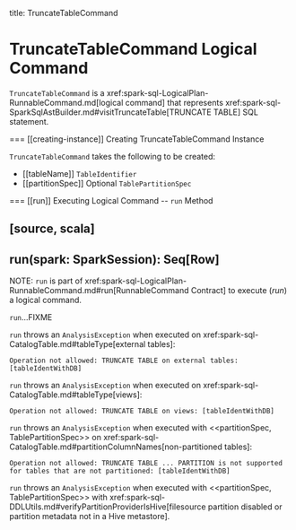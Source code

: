 title: TruncateTableCommand

# TruncateTableCommand Logical Command

`TruncateTableCommand` is a xref:spark-sql-LogicalPlan-RunnableCommand.md[logical command] that represents xref:spark-sql-SparkSqlAstBuilder.md#visitTruncateTable[TRUNCATE TABLE] SQL statement.

=== [[creating-instance]] Creating TruncateTableCommand Instance

`TruncateTableCommand` takes the following to be created:

* [[tableName]] `TableIdentifier`
* [[partitionSpec]] Optional `TablePartitionSpec`

=== [[run]] Executing Logical Command -- `run` Method

[source, scala]
----
run(spark: SparkSession): Seq[Row]
----

NOTE: `run` is part of xref:spark-sql-LogicalPlan-RunnableCommand.md#run[RunnableCommand Contract] to execute (_run_) a logical command.

`run`...FIXME

`run` throws an `AnalysisException` when executed on xref:spark-sql-CatalogTable.md#tableType[external tables]:

```
Operation not allowed: TRUNCATE TABLE on external tables: [tableIdentWithDB]
```

`run` throws an `AnalysisException` when executed on xref:spark-sql-CatalogTable.md#tableType[views]:

```
Operation not allowed: TRUNCATE TABLE on views: [tableIdentWithDB]
```

`run` throws an `AnalysisException` when executed with <<partitionSpec, TablePartitionSpec>> on xref:spark-sql-CatalogTable.md#partitionColumnNames[non-partitioned tables]:

```
Operation not allowed: TRUNCATE TABLE ... PARTITION is not supported for tables that are not partitioned: [tableIdentWithDB]
```

`run` throws an `AnalysisException` when executed with <<partitionSpec, TablePartitionSpec>> with xref:spark-sql-DDLUtils.md#verifyPartitionProviderIsHive[filesource partition disabled or partition metadata not in a Hive metastore].
